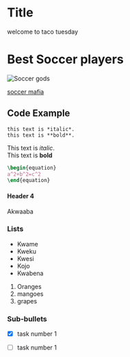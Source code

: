 # Title 

welcome to taco tuesday

# Best Soccer players

![Soccer gods](https://e0.365dm.com/22/03/768x432/skysports-messi-neymar-ronaldo_5695805.png?20220305194643)

[soccer mafia](https://www.google.com/search?sca_esv=1556bdbe4d809509&sca_upv=1&rlz=1C5CHFA_enUS1118US1120&sxsrf=ADLYWIKeE1CDItvOCJy7vNTsB4ToyBQtkw:1727217761367&q=messi&source=lnms&fbs=AEQNm0BRbrA8b3J1Cq1UM3gcLH4Cfdw8yBwP-TFoiKnYRQNIEeIJo-NE-A5GBhKwB2hO1igx4V8UammS6SVOmriUyVms-wjsOgT1yfAiueYVPKf7WPzc-Lo2H-rbmgUZtyBV0HuBl9l2jOWzZA1sbc2qTHHcLokEvGzGkIbbIiEVIt8xhTQSEOMli2zLvcS0qUGIY5EvpqvKiRqLZaO-IB5EJGyg0Q2lGQ&sa=X&ved=2ahUKEwjzwPbI09yIAxWGmYkEHa7vCvwQ0pQJegQIDBAB&biw=1231&bih=732&dpr=2)



## Code Example
```
this text is *italic*.
this text is **bold**.
```
This text is *italic*.  
This text is **bold**

```latex
\begin{equation}
a^2+b^2=c^2
\end{equation}
```




#### Header 4


Akwaaba 

### Lists
- Kwame
- Kweku
- Kwesi
- Kojo
- Kwabena
1. Oranges
2. mangoes
3. grapes

### Sub-bullets


- [x] task number 1
- [ ] task number 1

